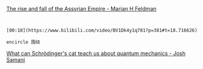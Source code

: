 
[The rise and fall of the Assyrian Empire - Marian H Feldman](https://www.bilibili.com/video/BV1Dk4y1q781?p=381)


```ad-note


[00:18](https://www.bilibili.com/video/BV1Dk4y1q781?p=381#t=18.716626)

encircle 围绕

```


[What can Schrödinger's cat teach us about quantum mechanics - Josh Samani](https://www.bilibili.com/video/BV1Dk4y1q781?p=382)